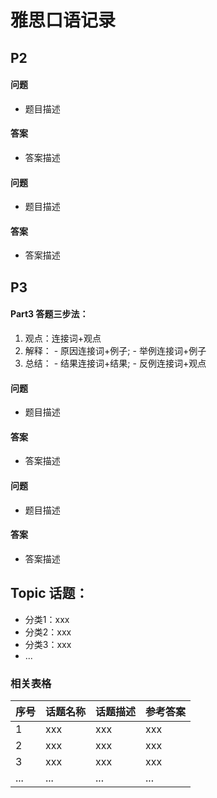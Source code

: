 # 雅思口语记录

## P2

#### 问题

- 题目描述

#### 答案

- 答案描述

#### 问题

- 题目描述

#### 答案

- 答案描述

## P3

#### Part3 答题三步法：
1. 观点：连接词+观点
2. 解释： - 原因连接词+例子;  - 举例连接词+例子
3. 总结： - 结果连接词+结果;  - 反例连接词+观点

#### 问题

- 题目描述

#### 答案

- 答案描述

#### 问题

- 题目描述

#### 答案

- 答案描述



## Topic 话题：

- 分类1：xxx
- 分类2：xxx
- 分类3：xxx
- ...

### 相关表格

| 序号 | 话题名称 | 话题描述 | 参考答案 |
| --- | --- | --- | --- |
| 1 | xxx | xxx | xxx |
| 2 | xxx | xxx | xxx |
| 3 | xxx | xxx | xxx |
| ... | ... | ... | ... |

